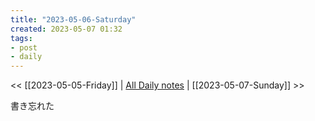 ```yaml
---
title: "2023-05-06-Saturday"
created: 2023-05-07 01:32
tags:
- post
- daily
---
```


<< [[2023-05-05-Friday]] | [All Daily notes](/tags/daily) | [[2023-05-07-Sunday]] >>

書き忘れた